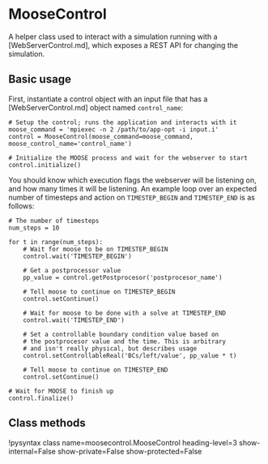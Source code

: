 # MooseControl

A helper class used to interact with a simulation running with a [WebServerControl.md], which exposes a REST API for changing the simulation.

## Basic usage

First, instantiate a control object with an input file that has a [WebServerControl.md] object named `control_name`:

```language=python
# Setup the control; runs the application and interacts with it
moose_command = 'mpiexec -n 2 /path/to/app-opt -i input.i'
control = MooseControl(moose_command=moose_command, moose_control_name='control_name')

# Initialize the MOOSE process and wait for the webserver to start
control.initialize()
```

You should know which execution flags the webserver will be listening on, and how many times it will be listening. An example loop over an expected number of timesteps and action on `TIMESTEP_BEGIN` and `TIMESTEP_END` is as follows:

```language=python
# The number of timesteps
num_steps = 10

for t in range(num_steps):
    # Wait for moose to be on TIMESTEP_BEGIN
    control.wait('TIMESTEP_BEGIN')

    # Get a postprocessor value
    pp_value = control.getPostprocesor('postprocesor_name')

    # Tell moose to continue on TIMESTEP_BEGIN
    control.setContinue()

    # Wait for moose to be done with a solve at TIMESTEP_END
    control.wait('TIMESTEP_END')

    # Set a controllable boundary condition value based on
    # the postprocesor value and the time. This is arbitrary
    # and isn't really physical, but describes usage
    control.setControllableReal('BCs/left/value', pp_value * t)

    # Tell moose to continue on TIMESTEP_END
    control.setContinue()

# Wait for MOOSE to finish up
control.finalize()
```

## Class methods

!pysyntax class name=moosecontrol.MooseControl heading-level=3 show-internal=False show-private=False show-protected=False
